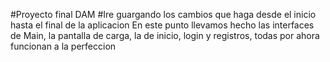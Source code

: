 #Proyecto final DAM
#Ire guargando los cambios que haga desde el inicio hasta el final de la aplicacion
En este punto llevamos hecho las interfaces de Main, la pantalla de carga, la de inicio, login y registros, todas por ahora funcionan 
a la perfeccion